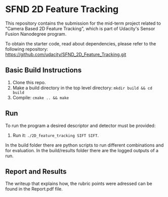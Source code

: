 # SFND 2D Feature Tracking

This repository contains the submission for the mid-term project related to "Camera Based 2D Feature Tracking", which is part of Udacity's Sensor Fusion Nanodegree program.

To obtain the starter code, read about dependencies, please refer to the following repository: https://github.com/udacity/SFND_2D_Feature_Tracking.git

## Basic Build Instructions

1. Clone this repo.
2. Make a build directory in the top level directory: `mkdir build && cd build`
3. Compile: `cmake .. && make`

## Run

To run the program a desired descriptor and detector must be provided:

1. Run it: `./2D_feature_tracking SIFT SIFT`.

In the build folder there are python scripts to run different combinations and for evaluation.
In the build/results folder there are the logged outputs of a run.

## Report and Results

The writeup that explains how, the rubric points were adressed can be found in the Report.pdf file.
